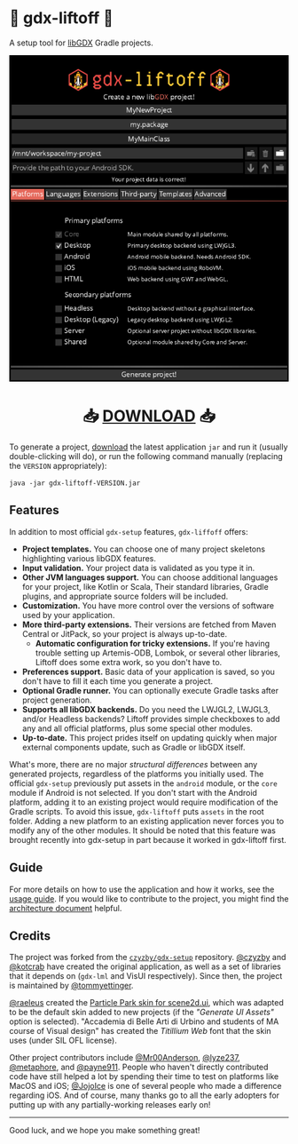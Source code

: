 # 🚀 gdx-liftoff 🚀

A setup tool for [libGDX](https://libgdx.com/) Gradle projects.

![Screenshot of gdx-liftoff](.github/screenshot.png)

<h1 align="center">
    📥
    <strong><a href="https://github.com/tommyettinger/gdx-liftoff/releases">DOWNLOAD</a></strong>
    📥
</h1>

To generate a project, [download](https://github.com/tommyettinger/gdx-liftoff/releases) the latest application
`jar` and run it (usually double-clicking will do), or run the following command manually (replacing the `VERSION` appropriately):

```shell
java -jar gdx-liftoff-VERSION.jar
```

## Features

In addition to most official `gdx-setup` features, `gdx-liffoff` offers:
 
- **Project templates.** You can choose one of many project skeletons highlighting various libGDX features.
- **Input validation.** Your project data is validated as you type it in.
- **Other JVM languages support.** You can choose additional languages for your project, like Kotlin or Scala,
Their standard libraries, Gradle plugins, and appropriate source folders will be included.
- **Customization.** You have more control over the versions of software used by your application.
- **More third-party extensions.** Their versions are fetched from Maven Central or JitPack, so your project is always 
up-to-date.
  - **Automatic configuration for tricky extensions.** If you're having trouble setting up
  Artemis-ODB, Lombok, or several other libraries, Liftoff does some extra work, so you don't have to. 
- **Preferences support.** Basic data of your application is saved, so you don't have to fill it each time
you generate a project.
- **Optional Gradle runner.** You can optionally execute Gradle tasks after project generation.
- **Supports all libGDX backends.** Do you need the LWJGL2, LWJGL3, and/or Headless backends? Liftoff
provides simple checkboxes to add any and all official platforms, plus some special other modules.
- **Up-to-date.** This project prides itself on updating quickly when major external components update, such
as Gradle or libGDX itself.

What's more, there are no major *structural differences* between any generated projects, regardless of the platforms
you initially used. The official `gdx-setup` previously put assets in the `android` module, or the `core` module if Android is
not selected. If you don't start with the Android platform, adding it to an existing project would require modification
of the Gradle scripts. To avoid this issue, `gdx-liftoff` puts `assets` in the root folder. Adding a new platform
to an existing application never forces you to modify any of the other modules. It should be noted that this feature was
brought recently into gdx-setup in part because it worked in gdx-liftoff first.

## Guide

For more details on how to use the application and how it works, see the [usage guide](Guide.md).
If you would like to contribute to the project, you might find the [architecture document](Architecture.md)
helpful.

## Credits

The project was forked from the [`czyzby/gdx-setup`](https://github.com/czyzby/gdx-setup) repository.
[@czyzby](https://github.com/czyzby) and [@kotcrab](https://github.com/kotcrab) have created the original application,
as well as a set of libraries that it depends on (`gdx-lml` and VisUI respectively). Since then, the project is
maintained by [@tommyettinger](https://github.com/tommyettinger).

[@raeleus](https://github.com/raeleus) created the
[Particle Park skin for scene2d.ui](https://ray3k.wordpress.com/particle-park-ui-skin-for-scene2d-ui/),
which was adapted to be the default skin added to new projects (if the _"Generate UI Assets"_ option is selected).
"Accademia di Belle Arti di Urbino and students of MA course of Visual design" has created the _Titillium Web_
font that the skin uses (under SIL OFL license).

Other project contributors include [@Mr00Anderson](https://github.com/Mr00Anderson), [@lyze237](https://github.com/lyze237),
[@metaphore](https://github.com/metaphore), and [@payne911](https://github.com/payne911). People who haven't directly
contributed code have still helped a lot by spending their time to test on platforms like MacOS and iOS;
[@JojoIce](https://github.com/JojoIce) is one of several people who made a difference regarding iOS. And of course, many
thanks go to all the early adopters for putting up with any partially-working releases early on!

---

Good luck, and we hope you make something great!
